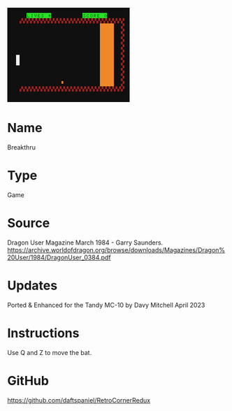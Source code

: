 ![Breakthru](screenshot.png)

# Name
Breakthru

# Type
Game

# Source
Dragon User Magazine March 1984 - Garry Saunders.
https://archive.worldofdragon.org/browse/downloads/Magazines/Dragon%20User/1984/DragonUser_0384.pdf

# Updates
Ported & Enhanced for the Tandy MC-10 by Davy Mitchell April 2023

# Instructions
Use Q and Z to move the bat.

# GitHub

https://github.com/daftspaniel/RetroCornerRedux
